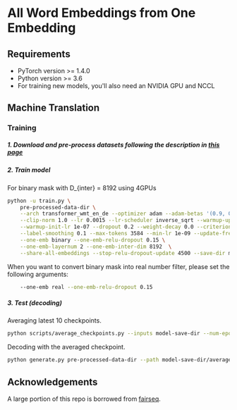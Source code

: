 # All Word Embeddings from One Embedding

## Requirements

- PyTorch version >= 1.4.0
- Python version >= 3.6
- For training new models, you'll also need an NVIDIA GPU and NCCL

## Machine Translation

### Training

##### 1. Download and pre-process datasets following the description in [this page](https://github.com/pytorch/fairseq/tree/master/examples/scaling_nmt)

##### 2. Train model

For binary mask with D_{inter} = 8192 using 4GPUs

```bash
python -u train.py \
    pre-processed-data-dir \
    --arch transformer_wmt_en_de --optimizer adam --adam-betas '(0.9, 0.98)' \
    --clip-norm 1.0 --lr 0.0015 --lr-scheduler inverse_sqrt --warmup-updates 4000 \
    --warmup-init-lr 1e-07 --dropout 0.2 --weight-decay 0.0 --criterion label_smoothed_cross_entropy \
    --label-smoothing 0.1 --max-tokens 3584 --min-lr 1e-09 --update-freq 32  --log-interval 100  --max-update 100000 \
    --one-emb binary --one-emb-relu-dropout 0.15 \
    --one-emb-layernum 2 --one-emb-inter-dim 8192  \
    --share-all-embeddings --stop-relu-dropout-update 4500 --save-dir model-save-dir
```

When you want to convert binary mask into real number filter, please set the following arguments:
```bash
    --one-emb real --one-emb-relu-dropout 0.15
```

##### 3. Test (decoding)

Averaging latest 10 checkpoints.

```bash
python scripts/average_checkpoints.py --inputs model-save-dir --num-epoch-checkpoints 10 --output model-save-dir/averaged.pt
```

Decoding with the averaged checkpoint.

```bash
python generate.py pre-processed-data-dir --path model-save-dir/averaged.pt  --beam 4 --lenpen 0.6 --remove-bpe | grep '^H' | sed 's/^H\-//g' | sort -t ' ' -k1,1 -n | cut -f 3-
```

## Acknowledgements

A large portion of this repo is borrowed from [fairseq](https://github.com/pytorch/fairseq).